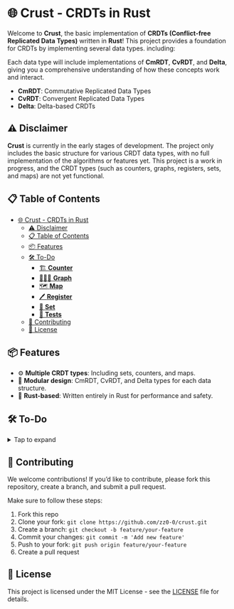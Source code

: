# 🌐 Crust - CRDTs in Rust

Welcome to **Crust**, the basic implementation of **CRDTs (Conflict-free Replicated Data Types)** written in **Rust**! This project provides a foundation for CRDTs by implementing several data types. including:

Each data type will include implementations of **CmRDT**, **CvRDT**, and **Delta**, giving you a comprehensive understanding of how these concepts work and interact.

- **CmRDT**: Commutative Replicated Data Types
- **CvRDT**: Convergent Replicated Data Types
- **Delta**: Delta-based CRDTs

## ⚠️ Disclaimer

**Crust** is currently in the early stages of development. The project only includes the basic structure for various CRDT data types, with no full implementation of the algorithms or features yet. This project is a work in progress, and the CRDT types (such as counters, graphs, registers, sets, and maps) are not yet functional.

## 📋 Table of Contents

- [🌐 Crust - CRDTs in Rust](#-crust---crdts-in-rust)
  - [⚠️ Disclaimer](#️-disclaimer)
  - [📋 Table of Contents](#-table-of-contents)
  - [📦 Features](#-features)
  - [🛠️ To-Do](#️-to-do)
    - [🏗️ **Counter**](#️-counter)
    - [🧑‍🤝‍🧑 **Graph**](#-graph)
    - [🗺️ **Map**](#️-map)
    - [🖊️ **Register**](#️-register)
    - [🛑 **Set**](#-set)
    - [🧪 **Tests**](#-tests)
  - [🤝 Contributing](#-contributing)
  - [📄 License](#-license)

## 📦 Features

- ⚙️ **Multiple CRDT types**: Including sets, counters, and maps.
- 🧩 **Modular design**: CmRDT, CvRDT, and Delta types for each data structure.
- 🦀 **Rust-based**: Written entirely in Rust for performance and safety.

## 🛠️ To-Do

<details> <summary>Tap to expand</summary>

### 🏗️ **Counter**

- [x] **GCounter**: Implement a grow-only counter.
- [x] **PNCounter**: Implement a positive-negative counter.

### 🧑‍🤝‍🧑 **Graph**

- [ ] **AWGraph**: Implement an add-wins graph.
- [ ] **GGraph**: Implement a grow-only graph.
- [ ] **ORGraph**: Implement an observed-remove graph.
- [ ] **TPGraph**: Implement a 2-phase graph.

### 🗺️ **Map**

- [ ] Implement a **Map** CRDT.

### 🖊️ **Register**

- [ ] **LWWRegister**: Implement a last-write-wins register.
- [ ] **MVRegister**: Implement a multi-value register.

### 🛑 **Set**

- [ ] **AWSet**: Implement an add-wins set.
- [ ] **GSet**: Implement a grow-only set.
- [ ] **ORSet**: Implement an observed-remove set.
- [ ] **RWSet**: Implement a read-write set.
- [ ] **TPSet**: Implement a two-phase set.

### 🧪 **Tests**

- [ ] Write unit tests for **GCounter**.
- [ ] Write unit tests for **PNCounter**.
- [ ] Write unit tests for **AWGraph**.
- [ ] Write unit tests for **GGraph**.
- [ ] Write unit tests for **ORGraph**.
- [ ] Write unit tests for **TPGraph**.
- [ ] Write unit tests for **Map**.
- [ ] Write unit tests for **LWWRegister**.
- [ ] Write unit tests for **MVRegister**.
- [ ] Write unit tests for **AWSet**.
- [ ] Write unit tests for **GSet**.
- [ ] Write unit tests for **ORSet**.
- [ ] Write unit tests for **RWSet**.
- [ ] Write unit tests for **TPSet**.

</details>

## 🤝 Contributing

We welcome contributions! If you’d like to contribute, please fork this repository, create a branch, and submit a pull request.

Make sure to follow these steps:

1. Fork this repo
2. Clone your fork: `git clone https://github.com/zz0-0/crust.git`
3. Create a branch: `git checkout -b feature/your-feature`
4. Commit your changes: `git commit -m 'Add new feature'`
5. Push to your fork: `git push origin feature/your-feature`
6. Create a pull request

## 📄 License

This project is licensed under the MIT License - see the [LICENSE](../LICENSE) file for details.
